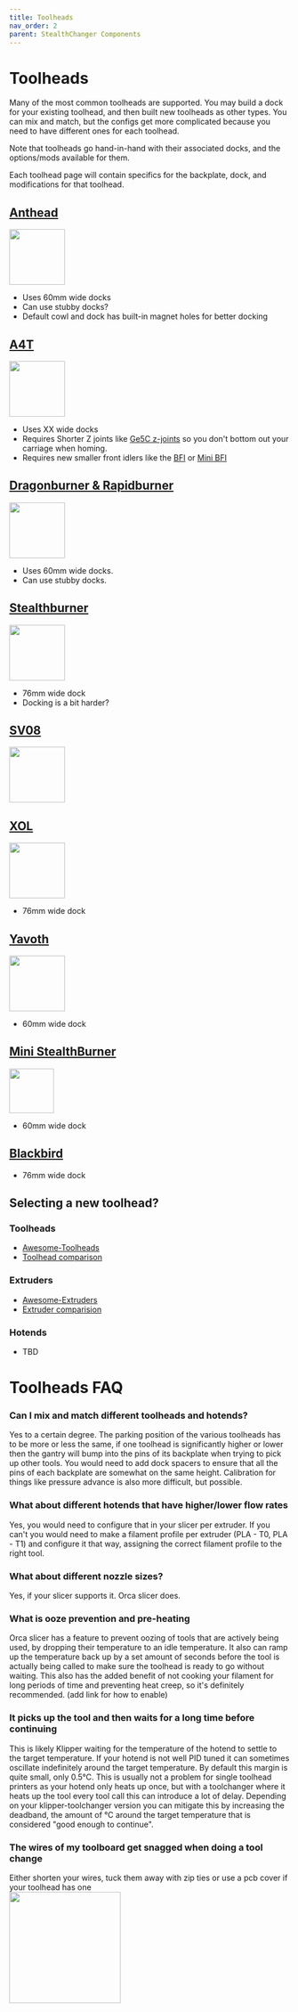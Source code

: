 ```yaml
---
title: Toolheads
nav_order: 2
parent: StealthChanger Components
---
```

<!-- Use the page layout at TOC.md:  https://github.com/sdylewski/StealthChanger/blob/main/docs/TOC.md -->
# Toolheads

Many of the most common toolheads are supported.  You may build a dock for your existing toolhead, and then built new toolheads as other types. You can mix and match, but the configs get more complicated because you need to have different ones for each toolhead. 

Note that toolheads go hand-in-hand with their associated docks, and the options/mods available for them. 

Each toolhead page will contain specifics for the backplate, dock, and modifications for that toolhead.


## [Anthead](Anthead.md)
[<img src="../media/Toolheads/Anthead.png" width=100>](Anthead.md)

* Uses 60mm wide docks
* Can use stubby docks? 
* Default cowl and dock has built-in magnet holes for better docking


## [A4T](A4T.md)
[<img src="../media/Toolheads/A4t.png" width=100>](A4T.md)

* Uses XX wide docks
* Requires Shorter Z joints like <a href="https://github.com/VoronDesign/VoronUsers/tree/main/printer_mods/hartk1213/Voron2.4_GE5C">Ge5C z-joints</a> so you don't bottom out your carriage when homing.
* Requires new smaller front idlers like the <a href="https://github.com/clee/VoronBFI">BFI</a> or <a href="https://github.com/DraftShift/StealthChanger/tree/main/UserMods/BT123/MiniBFI%20%2B%20MicroBFI">Mini BFI</a>

	
## [Dragonburner & Rapidburner](Dragonburner.md)
[<img src="../media/Toolheads/Dragonburner.png" width=100>](Dragonburner.md)

* Uses 60mm wide docks.
* Can use stubby docks.

## [Stealthburner](Stealthburner.md)
[<img src="../media/Toolheads/Stealthburner.png" width=100>](Stealthburner.md)

* 76mm wide dock
* Docking is a bit harder? 
		
## [SV08](SV08.md)
[<img src="../media/Toolheads/SV08.png" width=100>](SV08.md)

		
## [XOL](XOL.md)
[<img src="../media/Toolheads/Xol.png" width=100>](XOL.md)

* 76mm wide dock

## [Yavoth](Yavoth.md)
[<img src="../media/Toolheads/yavoth.png" width=100>](Yavoth.md)

* 60mm wide dock

## [Mini StealthBurner](MiniSB.md)
[<img src="../media/Toolheads/MiniSB.png" width=80>](MiniSB.md)

* 60mm wide dock

## [Blackbird](Blackbird.md)

* 76mm wide dock


## Selecting a new toolhead?

### Toolheads
* [Awesome-Toolheads](https://github.com/SartorialGrunt0/Awesome-Toolheads?tab=readme-ov-file)
* [Toolhead comparison](https://3dp-info.fyi/toolhead-comparison)

### Extruders
* [Awesome-Extruders](https://github.com/SartorialGrunt0/Awesome-Toolheads?tab=readme-ov-file)
* [Extruder comparision](https://3dp-info.fyi/extruder-comparison)

### Hotends
* TBD

# Toolheads FAQ

### Can I mix and match different toolheads and hotends?
Yes to a certain degree. The parking position of the various toolheads has to be more or less the same, if one toolhead is significantly higher or lower then the gantry will bump into the pins of its backplate when trying to pick up other tools. You would need to add dock spacers to ensure that all the pins of each backplate are somewhat on the same height. Calibration for things like pressure advance is also more difficult, but possible.

### What about different hotends that have higher/lower flow rates
Yes, you would need to configure that in your slicer per extruder. If you can't you would need to make a filament profile per extruder (PLA - T0, PLA - T1) and configure it that way, assigning the correct filament profile to the right tool.

### What about different nozzle sizes?
Yes, if your slicer supports it. Orca slicer does.

### What is ooze prevention and pre-heating
Orca slicer has a feature to prevent oozing of tools that are actively being used, by dropping their temperature to an idle temperature. It also can ramp up the temperature back up by a set amount of seconds before the tool is actually being called to make sure the toolhead is ready to go without waiting. This also has the added benefit of not cooking your filament for long periods of time and preventing heat creep, so it's definitely recommended.
(add link for how to enable)

### It picks up the tool and then waits for a long time before continuing
This is likely Klipper waiting for the temperature of the hotend to settle to the target temperature. If your hotend is not well PID tuned it can sometimes oscillate indefinitely around the target temperature. By default this margin is quite small, only 0.5°C. This is usually not a problem for single toolhead printers as your hotend only heats up once, but with a toolchanger where it heats up the tool every tool call this can introduce a lot of delay. Depending on your klipper-toolchanger version you can mitigate this by increasing the deadband, the amount of °C around the target temperature that is considered "good enough to continue".

### The wires of my toolboard get snagged when doing a tool change
Either shorten your wires, tuck them away with zip ties or use a pcb cover if your toolhead has one
<br/>
<img src="../media/Toolheads/toolhead_pcbcover.jpg" width=200>






